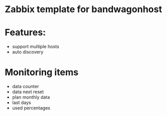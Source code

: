 # Zabbix template for bandwagonhost

# Features:

- support multiple hosts
- auto discovery

# Monitoring items

- data counter
- data next reset
- plan monthly data
- last days
- used percentages
